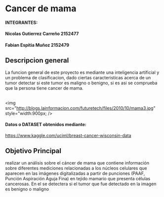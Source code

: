   # Cancer de mama

#### INTEGRANTES:
#### Nicolas Gutierrez Carreño 2152477
#### Fabian Espitia Muñoz 2152479


## Descripcion general
La funcion general de este proyecto es mediante una inteligencia artificial y un problema de clasificacion, dado ciertas caracteristicas acerca de un tumor detectar si este tumor es maligno o benigno, si es asi se comprueba que la persona tiene cancer de mama.

<br> <img src="http://blogs.lainformacion.com/futuretech/files/2010/10/mama3.jpg" style="width:900px; /> </br>







####  Datos o DATASET obtenidos mediante:
https://www.kaggle.com/uciml/breast-cancer-wisconsin-data 



## Objetivo Principal

realizar un análisis sobre el cáncer de mama que contiene información sobre diferentes mediciones relacionadas a los núcleos celulares que aparecen en las imágenes digitalizadas a partir de punciones (PAAF, Punción Aspiración Aguja Fina) en tejido mamario que presenta células cancerosas. En el se detectera si el tumor que fue detectado en la imagen es benigno o maligno
